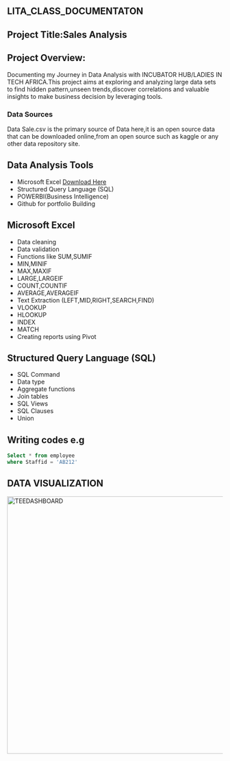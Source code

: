 ## LITA_CLASS_DOCUMENTATON
## Project Title:Sales Analysis
## Project Overview:
Documenting my Journey in Data Analysis with INCUBATOR HUB/LADIES IN TECH AFRICA.This project aims at exploring and analyzing large data sets to find hidden pattern,unseen trends,discover correlations and valuable insights to make business decision by leveraging tools.
### Data Sources
Data Sale.csv is the primary source of Data here,it is an open source data that can be downloaded online,from an open source such as kaggle or any other data repository site.
## Data Analysis Tools
- Microsoft Excel [Download Here](https://www.microsoft.com)
- Structured Query Language (SQL)
- POWERBI(Business Intelligence)
- Github for portfolio Building
## Microsoft Excel 
- Data cleaning
- Data validation
- Functions like SUM,SUMIF
- MIN,MINIF
- MAX,MAXIF
- LARGE,LARGEIF
- COUNT,COUNTIF
- AVERAGE,AVERAGEIF
- Text Extraction (LEFT,MID,RIGHT,SEARCH,FIND)
- VLOOKUP
- HLOOKUP
- INDEX
- MATCH
- Creating reports using Pivot
  
## Structured Query Language (SQL)
- SQL Command
- Data type
- Aggregate functions
- Join tables
- SQL Views
- SQL Clauses
- Union

## Writing codes e.g
```SQL
Select * from employee
where Staffid = 'AB212'
```
## DATA VISUALIZATION

<img width="600" alt="TEEDASHBOARD" src="https://github.com/user-attachments/assets/d79f1ef8-12ae-4b72-a93e-dc5e94f3b1b0">



